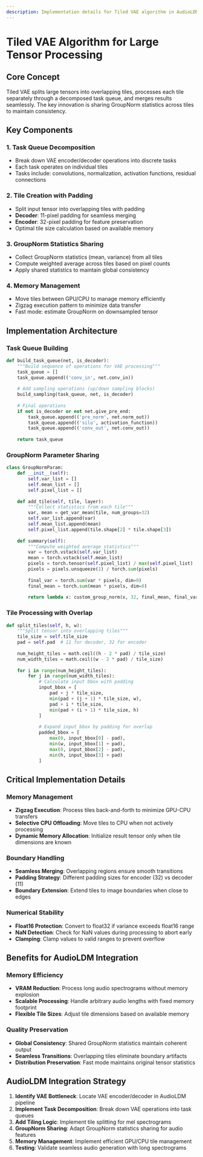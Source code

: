 ```yaml
---
description: Implementation details for Tiled VAE algorithm in AudioLDM
---
```


# Tiled VAE Algorithm for Large Tensor Processing

## Core Concept
Tiled VAE splits large tensors into overlapping tiles, processes each tile separately through a decomposed task queue, and merges results seamlessly. The key innovation is sharing GroupNorm statistics across tiles to maintain consistency.

## Key Components

### 1. Task Queue Decomposition
- Break down VAE encoder/decoder operations into discrete tasks
- Each task operates on individual tiles
- Tasks include: convolutions, normalization, activation functions, residual connections

### 2. Tile Creation with Padding
- Split input tensor into overlapping tiles with padding
- **Decoder**: 11-pixel padding for seamless merging
- **Encoder**: 32-pixel padding for feature preservation
- Optimal tile size calculation based on available memory

### 3. GroupNorm Statistics Sharing
- Collect GroupNorm statistics (mean, variance) from all tiles
- Compute weighted average across tiles based on pixel counts
- Apply shared statistics to maintain global consistency

### 4. Memory Management
- Move tiles between GPU/CPU to manage memory efficiently
- Zigzag execution pattern to minimize data transfer
- Fast mode: estimate GroupNorm on downsampled tensor

## Implementation Architecture

### Task Queue Building
```python
def build_task_queue(net, is_decoder):
    """Build sequence of operations for VAE processing"""
    task_queue = []
    task_queue.append(('conv_in', net.conv_in))
    
    # Add sampling operations (up/down sampling blocks)
    build_sampling(task_queue, net, is_decoder)
    
    # Final operations
    if not is_decoder or not net.give_pre_end:
        task_queue.append(('pre_norm', net.norm_out))
        task_queue.append(('silu', activation_function))
        task_queue.append(('conv_out', net.conv_out))
    
    return task_queue
```

### GroupNorm Parameter Sharing
```python
class GroupNormParam:
    def __init__(self):
        self.var_list = []
        self.mean_list = []
        self.pixel_list = []
    
    def add_tile(self, tile, layer):
        """Collect statistics from each tile"""
        var, mean = get_var_mean(tile, num_groups=32)
        self.var_list.append(var)
        self.mean_list.append(mean)
        self.pixel_list.append(tile.shape[2] * tile.shape[3])
    
    def summary(self):
        """Compute weighted average statistics"""
        var = torch.vstack(self.var_list)
        mean = torch.vstack(self.mean_list)
        pixels = torch.tensor(self.pixel_list) / max(self.pixel_list)
        pixels = pixels.unsqueeze(1) / torch.sum(pixels)
        
        final_var = torch.sum(var * pixels, dim=0)
        final_mean = torch.sum(mean * pixels, dim=0)
        
        return lambda x: custom_group_norm(x, 32, final_mean, final_var)
```

### Tile Processing with Overlap
```python
def split_tiles(self, h, w):
    """Split tensor into overlapping tiles"""
    tile_size = self.tile_size
    pad = self.pad  # 11 for decoder, 32 for encoder
    
    num_height_tiles = math.ceil((h - 2 * pad) / tile_size)
    num_width_tiles = math.ceil((w - 2 * pad) / tile_size)
    
    for i in range(num_height_tiles):
        for j in range(num_width_tiles):
            # Calculate input bbox with padding
            input_bbox = [
                pad + j * tile_size,
                min(pad + (j + 1) * tile_size, w),
                pad + i * tile_size,
                min(pad + (i + 1) * tile_size, h)
            ]
            
            # Expand input bbox by padding for overlap
            padded_bbox = [
                max(0, input_bbox[0] - pad),
                min(w, input_bbox[1] + pad),
                max(0, input_bbox[2] - pad),
                min(h, input_bbox[3] + pad)
            ]
```

## Critical Implementation Details

### Memory Management
- **Zigzag Execution**: Process tiles back-and-forth to minimize GPU-CPU transfers
- **Selective CPU Offloading**: Move tiles to CPU when not actively processing
- **Dynamic Memory Allocation**: Initialize result tensor only when tile dimensions are known

### Boundary Handling
- **Seamless Merging**: Overlapping regions ensure smooth transitions
- **Padding Strategy**: Different padding sizes for encoder (32) vs decoder (11)
- **Boundary Extension**: Extend tiles to image boundaries when close to edges

### Numerical Stability
- **Float16 Protection**: Convert to float32 if variance exceeds float16 range
- **NaN Detection**: Check for NaN values during processing to abort early
- **Clamping**: Clamp values to valid ranges to prevent overflow

## Benefits for AudioLDM Integration

### Memory Efficiency
- **VRAM Reduction**: Process long audio spectrograms without memory explosion
- **Scalable Processing**: Handle arbitrary audio lengths with fixed memory footprint
- **Flexible Tile Sizes**: Adjust tile dimensions based on available memory

### Quality Preservation
- **Global Consistency**: Shared GroupNorm statistics maintain coherent output
- **Seamless Transitions**: Overlapping tiles eliminate boundary artifacts
- **Distribution Preservation**: Fast mode maintains original tensor statistics

## AudioLDM Integration Strategy

1. **Identify VAE Bottleneck**: Locate VAE encoder/decoder in AudioLDM pipeline
2. **Implement Task Decomposition**: Break down VAE operations into task queues
3. **Add Tiling Logic**: Implement tile splitting for mel spectrograms
4. **GroupNorm Sharing**: Adapt GroupNorm statistics sharing for audio features
5. **Memory Management**: Implement efficient GPU/CPU tile management
6. **Testing**: Validate seamless audio generation with long spectrograms
